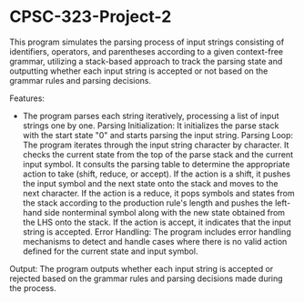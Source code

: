 # CPSC-323-Project-2
This program simulates the parsing process of input strings consisting of identifiers, operators, and parentheses according to a given context-free grammar, utilizing a stack-based approach to track the parsing state and outputting whether each input string is accepted or not based on the grammar rules and parsing decisions.

Features:
  - The program parses each string iteratively, processing a list of input strings one by one.
Parsing Initialization: It initializes the parse stack with the start state "0" and starts parsing the input string.
Parsing Loop: The program iterates through the input string character by character.
It checks the current state from the top of the parse stack and the current input symbol.
It consults the parsing table to determine the appropriate action to take (shift, reduce, or accept).
If the action is a shift, it pushes the input symbol and the next state onto the stack and moves to the next character.
If the action is a reduce, it pops symbols and states from the stack according to the production rule's length and pushes the left-hand side nonterminal symbol along with the new state obtained from the LHS onto the stack.
If the action is accept, it indicates that the input string is accepted.
Error Handling: The program includes error handling mechanisms to detect and handle cases where there is no valid action defined for the current state and input symbol.

Output: The program outputs whether each input string is accepted or rejected based on the grammar rules and parsing decisions made during the process.

